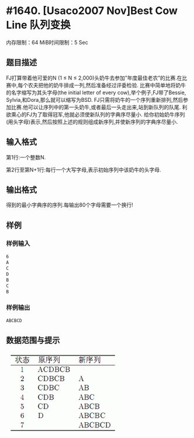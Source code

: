 # #1640. [Usaco2007 Nov]Best Cow Line 队列变换

内存限制：64 MiB时间限制：5 Sec

## 题目描述

FJ打算带着他可爱的N (1 &le; N &le; 2,000)头奶牛去参加&rdquo;年度最佳老农&rdquo;的比赛.在比赛中,每个农夫把他的奶牛排成一列,然后准备经过评委检验. 比赛中简单地将奶牛的名字缩写为其头字母(the initial letter of every cow),举个例子,FJ带了Bessie, Sylvia,和Dora,那么就可以缩写为BSD. FJ只需将奶牛的一个序列重新排列,然后参加比赛.他可以让序列中的第一头奶牛,或者最后一头走出来,站到新队列的队尾. 利欲熏心的FJ为了取得冠军,他就必须使新队列的字典序尽量小. 给你初始奶牛序列(用头字母)表示,然后按照上述的规则组成新序列,并使新序列的字典序尽量小. 

## 输入格式

第1行:一个整数N. 

第2行至第N+1行:每行一个大写字母,表示初始序列中该奶牛的头字母.

## 输出格式

得到的最小字典序的序列.每输出80个字母需要一个换行! 

## 样例

### 样例输入

    
    6
    A
    C
    D
    B
    C
    B
    
    

### 样例输出

    
    ABCBCD
    
    

## 数据范围与提示

![](upload/201401/22(9).jpg)
